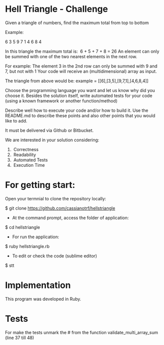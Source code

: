 
# Hell Triangle - Challenge
Given a triangle of numbers, find the maximum total from top to bottom


Example:

6
3 5
9 7 1
4 6 8 4

In this triangle the maximum total is: ​ 6 + 5 + 7 + 8 = 26
An element can only be summed with one of the two nearest elements in the next row.

For example: The element 3 in the 2nd row can only be summed with 9 and 7, but not with
1
Your code will receive an (multidimensional) array as input.

The triangle from above would be:
example = [[6],[3,5],[9,7,1],[4,6,8,4]]

Choose the programming language you want and let us know why did you choose it.
Besides the solution itself, write automated tests for your code (using a known framework
or another function/method)

Describe well how to execute your code and/or how to build it. Use the README.md to
describe these points and also other points that you would like to add.

It must be delivered via Github or Bitbucket.

We are interested in your solution considering:

1. ​ Correctness
2. ​ Readability
3. ​ Automated Tests
4. ​ Execution Time


# For getting start:

Open your termnial to clone the repository locally:

 $ git clone https://github.com/cassianotrf/hellstriangle
 
- At the command prompt, access the folder of application:

 $ cd hellstriangle
 
 - For run the application:

 $ ruby hellstriangle.rb
 
- To edit or check the code (sublime editor)

 $ stt
 
# Implementation

This program was developed in Ruby.

# Tests
For make the tests unmark the # from the function validate_multi_array_sum (line 37 till 48)
